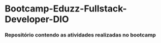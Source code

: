 # Bootcamp-Eduzz-Fullstack-Developer-DIO


### Repositório contendo as atividades realizadas no bootcamp 
